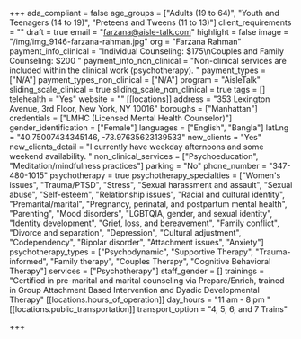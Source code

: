 +++
ada_compliant = false
age_groups = ["Adults (19 to 64)", "Youth and Teenagers (14 to 19)", "Preteens and Tweens (11 to 13)"]
client_requirements = ""
draft = true
email = "farzana@aisle-talk.com"
highlight = false
image = "/img/img_9146-farzana-rahman.jpg"
org = "Farzana Rahman"
payment_info_clinical = "Individual Counseling: $175\nCouples and Family Counseling: $200 "
payment_info_non_clinical = "Non-clinical services are included within the clinical work (psychotherapy). "
payment_types = ["N/A"]
payment_types_non_clinical = ["N/A"]
program = "AisleTalk"
sliding_scale_clinical = true
sliding_scale_non_clinical = true
tags = []
telehealth = "Yes"
website = ""
[[locations]]
address = "353 Lexington Avenue, 3rd Floor, New York, NY 10016"
boroughs = ["Manhattan"]
credentials = ["LMHC (Licensed Mental Health Counselor)"]
gender_identification = ["Female"]
languages = ["English", "Bangla"]
latLng = "40.75007434345146, -73.97635623139533"
new_clients = "Yes"
new_clients_detail = "I currently have weekday afternoons and some weekend availability. "
non_clinical_services = ["Psychoeducation", "Meditation/mindfulness practices"]
parking = "No"
phone_number = "347-480-1015"
psychotherapy = true
psychotherapy_specialties = ["Women's issues", "Trauma/PTSD", "Stress", "Sexual harassment and assault", "Sexual abuse", "Self-esteem", "Relationship issues", "Racial and cultural identity", "Premarital/marital", "Pregnancy, perinatal, and postpartum mental health", "Parenting", "Mood disorders", "LGBTQIA, gender, and sexual identity", "Identity development", "Grief, loss, and bereavement", "Family conflict", "Divorce and separation", "Depression", "Cultural adjustment", "Codependency", "Bipolar disorder", "Attachment issues", "Anxiety"]
psychotherapy_types = ["Psychodynamic", "Supportive Therapy", "Trauma-informed", "Family therapy", "Couples Therapy", "Cognitive Behavioral Therapy"]
services = ["Psychotherapy"]
staff_gender = []
trainings = "Certified in pre-marital and marital counseling via Prepare/Enrich, trained in Group Attachment Based Intervention and Dyadic Developmental Therapy"
[[locations.hours_of_operation]]
day_hours = "11 am - 8 pm "
[[locations.public_transportation]]
transport_option = "4, 5, 6, and 7 Trains"

+++
